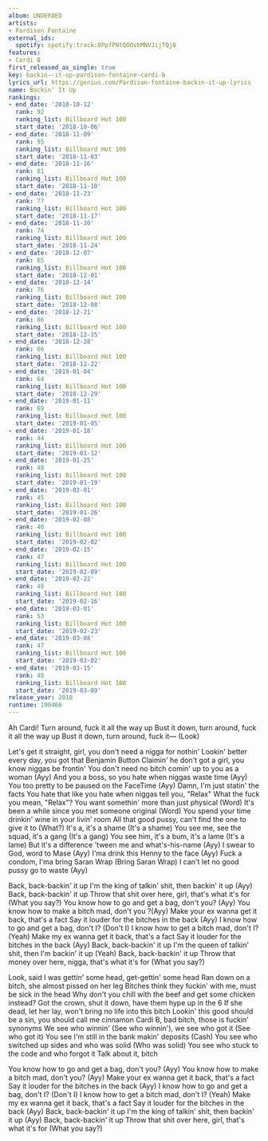 ```yaml
---
album: UNDER8ED
artists:
- Pardison Fontaine
external_ids:
  spotify: spotify:track:0PpfPNtQOOvbMNVJijTQj0
features:
- Cardi B
first_released_as_single: true
key: backin--it-up-pardison-fontaine-cardi-b
lyrics_url: https://genius.com/Pardison-fontaine-backin-it-up-lyrics
name: Backin' It Up
rankings:
- end_date: '2018-10-12'
  rank: 92
  ranking_list: Billboard Hot 100
  start_date: '2018-10-06'
- end_date: '2018-11-09'
  rank: 95
  ranking_list: Billboard Hot 100
  start_date: '2018-11-03'
- end_date: '2018-11-16'
  rank: 81
  ranking_list: Billboard Hot 100
  start_date: '2018-11-10'
- end_date: '2018-11-23'
  rank: 77
  ranking_list: Billboard Hot 100
  start_date: '2018-11-17'
- end_date: '2018-11-30'
  rank: 74
  ranking_list: Billboard Hot 100
  start_date: '2018-11-24'
- end_date: '2018-12-07'
  rank: 65
  ranking_list: Billboard Hot 100
  start_date: '2018-12-01'
- end_date: '2018-12-14'
  rank: 76
  ranking_list: Billboard Hot 100
  start_date: '2018-12-08'
- end_date: '2018-12-21'
  rank: 86
  ranking_list: Billboard Hot 100
  start_date: '2018-12-15'
- end_date: '2018-12-28'
  rank: 66
  ranking_list: Billboard Hot 100
  start_date: '2018-12-22'
- end_date: '2019-01-04'
  rank: 64
  ranking_list: Billboard Hot 100
  start_date: '2018-12-29'
- end_date: '2019-01-11'
  rank: 69
  ranking_list: Billboard Hot 100
  start_date: '2019-01-05'
- end_date: '2019-01-18'
  rank: 44
  ranking_list: Billboard Hot 100
  start_date: '2019-01-12'
- end_date: '2019-01-25'
  rank: 48
  ranking_list: Billboard Hot 100
  start_date: '2019-01-19'
- end_date: '2019-02-01'
  rank: 45
  ranking_list: Billboard Hot 100
  start_date: '2019-01-26'
- end_date: '2019-02-08'
  rank: 40
  ranking_list: Billboard Hot 100
  start_date: '2019-02-02'
- end_date: '2019-02-15'
  rank: 47
  ranking_list: Billboard Hot 100
  start_date: '2019-02-09'
- end_date: '2019-02-22'
  rank: 48
  ranking_list: Billboard Hot 100
  start_date: '2019-02-16'
- end_date: '2019-03-01'
  rank: 53
  ranking_list: Billboard Hot 100
  start_date: '2019-02-23'
- end_date: '2019-03-08'
  rank: 47
  ranking_list: Billboard Hot 100
  start_date: '2019-03-02'
- end_date: '2019-03-15'
  rank: 48
  ranking_list: Billboard Hot 100
  start_date: '2019-03-09'
release_year: 2018
runtime: 190466
---
```

Ah
Cardi!
Turn around, fuck it all the way up
Bust it down, turn around, fuck it all the way up
Bust it down, turn around, fuck it— (Look)


Let's get it straight, girl, you don't need a nigga for nothin'
Lookin' better every day, you got that Benjamin Button
Claimin' he don't got a girl, you know niggas be frontin'
You don't need no bitch comin' up to you as a woman (Ayy)
And you a boss, so you hate when niggas waste time (Ayy)
You too pretty to be paused on the FaceTime (Ayy)
Damn, I'm just statin' the facts
You hate that like you hate when niggas tell you, "Relax"
What the fuck you mean, "Relax"?
You want somethin' more than just physical (Word)
It's been a while since you met someone original (Word)
You spend your time drinkin' wine in your livin' room
All that good pussy, can't find the one to give it to (What?)
It's a, it's a shame (It's a shame)
You see me, see the squad, it's a gang (It's a gang)
You see him, it's a bum, it's a lame (It's a lame)
But it's a difference 'tween me and what's-his-name (Ayy)
I swear to God, word to Mase (Ayy)
I'ma drink this Henny to the face (Ayy)
Fuck a condom, I'ma bring Saran Wrap (Bring Saran Wrap)
I can't let no good pussy go to waste (Ayy)


Back, back-backin' it up
I'm the king of talkin' shit, then backin' it up (Ayy)
Back, back-backin' it up
Throw that shit over here, girl, that's what it's for (What you say?)
You know how to go and get a bag, don't you? (Ayy)
You know how to make a bitch mad, don't you ?(Ayy)
Make your ex wanna get it back, that's a fact
Say it louder for the bitches in the back (Ayy)
I know how to go and get a bag, don't I? (Don't I)
I know how to get a bitch mad, don't I? (Yeah)
Make my ex wanna get it back, that's a fact
Say it louder for the bitches in the back (Ayy)
Back, back-backin' it up
I'm the queen of talkin' shit, then I'm backin' it up (Yeah)
Back, back-backin' it up
Throw that money over here, nigga, that's what it's for (What you say?)


Look, said I was gettin' some head, get-gettin' some head
Ran down on a bitch, she almost pissed on her leg
Bitches think they fuckin' with me, must be sick in the head
Why don't you chill with the beef and get some chicken instead?
Got the crown, shut it down, have them hype up in the 6
If she dead, let her lay, won't bring no life into this bitch
Lookin' this good should be a sin, you should call me cinnamon
Cardi B, bad bitch, those is fuckin' synonyms
We see who winnin' (See who winnin'), we see who got it (See who got it)
You see I'm still in the bank makin' deposits (Cash)
You see who switched up sides and who was solid (Who was solid)
You see who stuck to the code and who forgot it
Talk about it, bitch


You know how to go and get a bag, don't you? (Ayy)
You know how to make a bitch mad, don't you? (Ayy)
Make your ex wanna get it back, that's a fact
Say it louder for the bitches in the back (Ayy)
I know how to go and get a bag, don't I? (Don't I)
I know how to get a bitch mad, don't I? (Yeah)
Make my ex wanna get it back, that's a fact
Say it louder for the bitches in the back (Ayy)
Back, back-backin' it up
I'm the king of talkin' shit, then backin' it up (Ayy)
Back, back-backin' it up
Throw that shit over here, girl, that's what it's for (What you say?)
